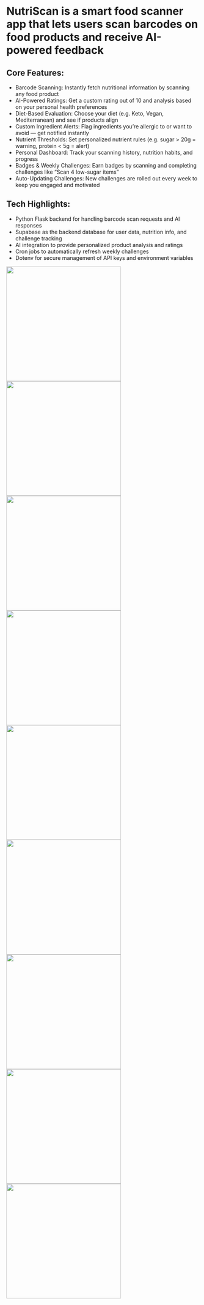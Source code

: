 # NutriScan is a smart food scanner app that lets users scan barcodes on food products and receive AI-powered feedback

## Core Features:
- Barcode Scanning: Instantly fetch nutritional information by scanning any food product
- AI-Powered Ratings: Get a custom rating out of 10 and analysis based on your personal health preferences
- Diet-Based Evaluation: Choose your diet (e.g. Keto, Vegan, Mediterranean) and see if products align
- Custom Ingredient Alerts: Flag ingredients you’re allergic to or want to avoid — get notified instantly
- Nutrient Thresholds: Set personalized nutrient rules (e.g. sugar > 20g = warning, protein < 5g = alert)
- Personal Dashboard: Track your scanning history, nutrition habits, and progress
- Badges & Weekly Challenges: Earn badges by scanning and completing challenges like “Scan 4 low-sugar items”
- Auto-Updating Challenges: New challenges are rolled out every week to keep you engaged and motivated

## Tech Highlights:
- Python Flask backend for handling barcode scan requests and AI responses
- Supabase as the backend database for user data, nutrition info, and challenge tracking
- AI integration to provide personalized product analysis and ratings
- Cron jobs to automatically refresh weekly challenges
- Dotenv for secure management of API keys and environment variables

<img src="github_images/ai_ss.png" width="300"/>
<img src="github_images/cam_ss.png" width="300"/>
<img src="github_images/diet_ss.png" width="300"/>
<img src="github_images/ingre_ss.png" width="300"/>
<img src="github_images/nutri_ss.png" width="300"/>
<img src="github_images/nutrifacts_ss.png" width="300"/>
<img src="github_images/prof_ss.png" width="300"/>
<img src="github_images/quests_ss.png" width="300"/>
<img src="github_images/restr_ss.png" width="300"/>
